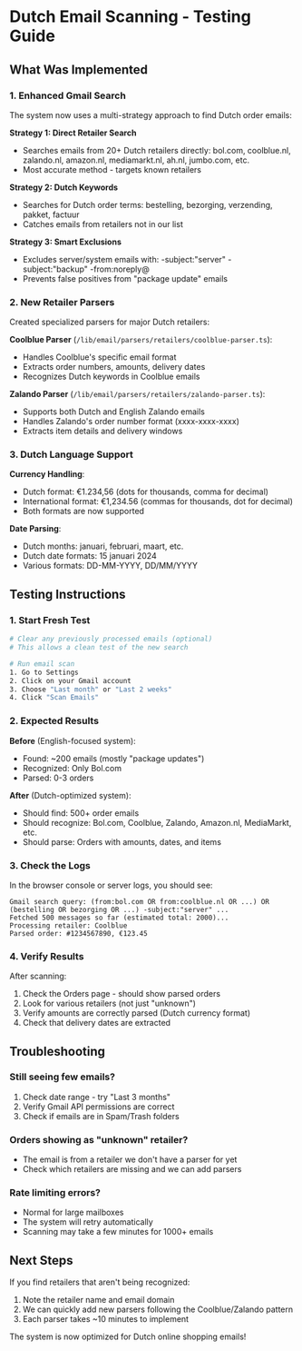 # Dutch Email Scanning - Testing Guide

## What Was Implemented

### 1. Enhanced Gmail Search
The system now uses a multi-strategy approach to find Dutch order emails:

**Strategy 1: Direct Retailer Search**
- Searches emails from 20+ Dutch retailers directly: bol.com, coolblue.nl, zalando.nl, amazon.nl, mediamarkt.nl, ah.nl, jumbo.com, etc.
- Most accurate method - targets known retailers

**Strategy 2: Dutch Keywords**
- Searches for Dutch order terms: bestelling, bezorging, verzending, pakket, factuur
- Catches emails from retailers not in our list

**Strategy 3: Smart Exclusions**
- Excludes server/system emails with: -subject:"server" -subject:"backup" -from:noreply@
- Prevents false positives from "package update" emails

### 2. New Retailer Parsers
Created specialized parsers for major Dutch retailers:

**Coolblue Parser** (`/lib/email/parsers/retailers/coolblue-parser.ts`):
- Handles Coolblue's specific email format
- Extracts order numbers, amounts, delivery dates
- Recognizes Dutch keywords in Coolblue emails

**Zalando Parser** (`/lib/email/parsers/retailers/zalando-parser.ts`):
- Supports both Dutch and English Zalando emails  
- Handles Zalando's order number format (xxxx-xxxx-xxxx)
- Extracts item details and delivery windows

### 3. Dutch Language Support

**Currency Handling**:
- Dutch format: €1.234,56 (dots for thousands, comma for decimal)
- International format: €1,234.56 (commas for thousands, dot for decimal)
- Both formats are now supported

**Date Parsing**:
- Dutch months: januari, februari, maart, etc.
- Dutch date formats: 15 januari 2024
- Various formats: DD-MM-YYYY, DD/MM/YYYY

## Testing Instructions

### 1. Start Fresh Test
```bash
# Clear any previously processed emails (optional)
# This allows a clean test of the new search

# Run email scan
1. Go to Settings
2. Click on your Gmail account
3. Choose "Last month" or "Last 2 weeks"
4. Click "Scan Emails"
```

### 2. Expected Results

**Before** (English-focused system):
- Found: ~200 emails (mostly "package updates")
- Recognized: Only Bol.com
- Parsed: 0-3 orders

**After** (Dutch-optimized system):
- Should find: 500+ order emails
- Should recognize: Bol.com, Coolblue, Zalando, Amazon.nl, MediaMarkt, etc.
- Should parse: Orders with amounts, dates, and items

### 3. Check the Logs

In the browser console or server logs, you should see:
```
Gmail search query: (from:bol.com OR from:coolblue.nl OR ...) OR (bestelling OR bezorging OR ...) -subject:"server" ...
Fetched 500 messages so far (estimated total: 2000)...
Processing retailer: Coolblue
Parsed order: #1234567890, €123.45
```

### 4. Verify Results

After scanning:
1. Check the Orders page - should show parsed orders
2. Look for various retailers (not just "unknown")
3. Verify amounts are correctly parsed (Dutch currency format)
4. Check that delivery dates are extracted

## Troubleshooting

### Still seeing few emails?
1. Check date range - try "Last 3 months"
2. Verify Gmail API permissions are correct
3. Check if emails are in Spam/Trash folders

### Orders showing as "unknown" retailer?
- The email is from a retailer we don't have a parser for yet
- Check which retailers are missing and we can add parsers

### Rate limiting errors?
- Normal for large mailboxes
- The system will retry automatically
- Scanning may take a few minutes for 1000+ emails

## Next Steps

If you find retailers that aren't being recognized:
1. Note the retailer name and email domain
2. We can quickly add new parsers following the Coolblue/Zalando pattern
3. Each parser takes ~10 minutes to implement

The system is now optimized for Dutch online shopping emails!